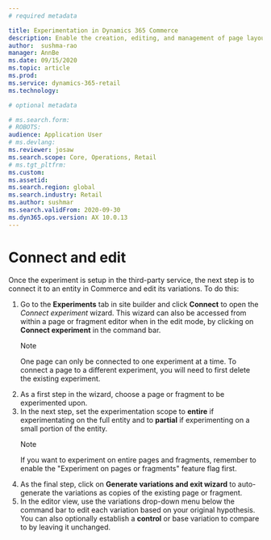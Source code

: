 ```yaml
---
# required metadata

title: Experimentation in Dynamics 365 Commerce
description: Enable the creation, editing, and management of page layout and content treatments in site builder. End-to-end experimentation support will be enabled for e-commerce pages, as well as entities within a page.
author:  sushma-rao 
manager: AnnBe
ms.date: 09/15/2020
ms.topic: article
ms.prod: 
ms.service: dynamics-365-retail
ms.technology: 

# optional metadata

# ms.search.form: 
# ROBOTS: 
audience: Application User
# ms.devlang: 
ms.reviewer: josaw
ms.search.scope: Core, Operations, Retail
# ms.tgt_pltfrm: 
ms.custom: 
ms.assetid: 
ms.search.region: global
ms.search.industry: Retail
ms.author: sushmar
ms.search.validFrom: 2020-09-30
ms.dyn365.ops.version: AX 10.0.13
---
```


# Connect and edit
Once the experiment is setup in the third-party service, the next step is to connect it to an entity in Commerce and edit its variations. To do this:
1. Go to the **Experiments** tab in site builder and click **Connect** to open the *Connect experiment* wizard. This wizard can also be accessed from within a page or fragment editor when in the edit mode, by clicking on **Connect experiment** in the command bar.
    > [!NOTE]
    > One page can only be connected to one experiment at a time. To connect a page to a different experiment, you will need to first delete the existing experiment.
1. As a first step in the wizard, choose a page or fragment to be experimented upon.
1. In the next step, set the experimentation scope to **entire** if experimentating on the full entity and to **partial** if experimenting on a small portion of the entity.
    > [!NOTE]
    > If you want to experiment on entire pages and fragments, remember to enable the "Experiment on pages or fragments" feature flag first.
1. As the final step, click on **Generate variations and exit wizard** to auto-generate the variations as copies of the existing page or fragment. 
1. In the editor view, use the variations drop-down menu below the command bar to edit each variation based on your original hypothesis. You can also optionally establish a **control** or base variation to compare to by leaving it unchanged.
